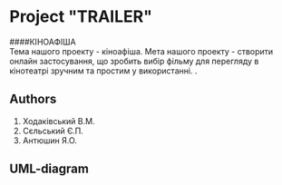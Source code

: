 Project "TRAILER"
=====================
####КІНОАФІША     
Тема нашого проекту - кіноафіша. Мета нашого проекту - створити онлайн застосування, що зробить вибір фільму для 
перегляду в кінотеатрі зручним та простим у використанні. . 


Authors
---------------------
1. Ходаківський В.М.
2. Сєльський Є.П.
3. Антюшин Я.О.

UML-diagram
---------------------

